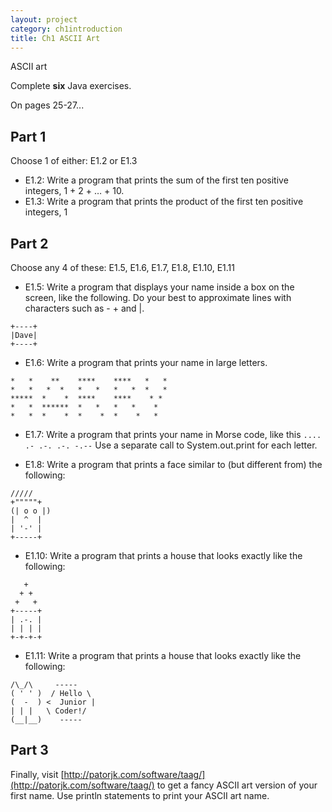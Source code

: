 ```yaml
---
layout: project
category: ch1introduction
title: Ch1 ASCII Art
---
```

ASCII art

Complete **six** Java exercises.

On pages 25-27...

## Part 1
Choose 1 of either: E1.2 or E1.3

  - E1.2: Write a program that prints the sum of the first ten positive integers, 1 + 2 + … + 10.
  - E1.3: Write a program that prints the product of the first ten positive integers, 1

## Part 2
Choose any 4 of these: E1.5, E1.6, E1.7, E1.8, E1.10, E1.11

  - E1.5: Write a program that displays your name inside a box on the screen, like the following. Do your best to approximate lines with characters such as - + and |.
  ```
  +----+
  |Dave|
  +----+
  ```

  - E1.6: Write a program that prints your name in large letters.

```
*   *    **    ****    ****   *   *
*   *   *  *   *   *   *   *  *   *
*****  *    *  ****    ****    * *
*   *  ******  *   *   *   *    *
*   *  *    *  *    *  *    *   *
```

  - E1.7: Write a program that prints your name in Morse code, like this `.... .- .-. .-. -.--` Use a separate call to System.out.print for each letter.

  - E1.8: Write a program that prints a face similar to (but different from) the following:
  ```
  /////
 +"""""+
(| o o |)
 |  ^  |
 | '-' |
 +-----+
  ```

  - E1.10: Write a program that prints a house that looks exactly like the following:

```
   +
  + +
 +   +
+-----+
| .-. |
| | | |
+-+-+-+
```

  - E1.11: Write a program that prints a house that looks exactly like the following:
  ```
 /\_/\     -----
( ' ' )  / Hello \
(  -  ) <  Junior |
 | | |   \ Coder!/
(__|__)    -----
  ```

## Part 3
Finally, visit [http://patorjk.com/software/taag/](http://patorjk.com/software/taag/) to get a fancy ASCII art version of your first name. Use println statements to print your ASCII art name.
